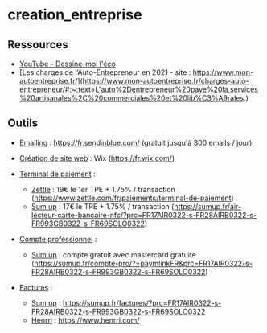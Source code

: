 # creation_entreprise

## Ressources
 - [YouTube - Dessine-moi l'éco](https://www.youtube.com/channel/UCjgSf4vhWXgi3edYZiKrlig)
 - [Les charges de l’Auto-Entrepreneur en 2021 - site : https://www.mon-autoentreprise.fr/](https://www.mon-autoentreprise.fr/charges-auto-entrepreneur/#:~:text=L'auto%2Dentrepreneur%20paye%20la,services%20artisanales%2C%20commerciales%20et%20lib%C3%A9rales.)

## Outils
 - <ins>Emailing</ins> : https://fr.sendinblue.com/ (gratuit jusqu'à 300 emails / jour)
 - <ins>Création de site web</ins> : Wix (https://fr.wix.com/)
 - <ins>Terminal de paiement</ins> : 
    - <ins>Zettle</ins> : 19€ le 1er TPE + 1.75% / transaction (https://www.zettle.com/fr/paiements/terminal-de-paiement)
    - <ins>Sum up</ins> : 17€ le TPE + 1.75% / transaction (https://sumup.fr/air-lecteur-carte-bancaire-nfc/?prc=FR17AIR0322-s-FR28AIRB0322-s-FR993GB0322-s-FR69SOLO0322)

 - <ins>Compte professionnel</ins> :
    - <ins>Sum up</ins> : compte gratuit avec mastercard gratuite (https://sumup.fr/compte-pro/?=paymlinkFR&prc=FR17AIR0322-s-FR28AIRB0322-s-FR993GB0322-s-FR69SOLO0322)

 - <ins>Factures</ins> :
    - <ins>Sum up</ins> : https://sumup.fr/factures/?prc=FR17AIR0322-s-FR28AIRB0322-s-FR993GB0322-s-FR69SOLO0322
    - <ins>Henrri</ins> : https://www.henrri.com/
